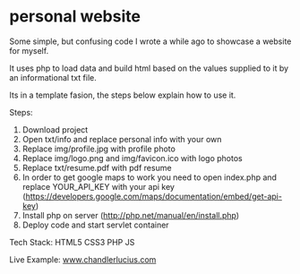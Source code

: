 # personal website
Some simple, but confusing code I wrote a while ago to showcase a website for myself.

It uses php to load data and build html based on the values supplied to it by an informational txt file.

Its in a template fasion, the steps below explain how to use it.

Steps:
1. Download project
2. Open txt/info and replace personal info with your own
3. Replace img/profile.jpg with profile photo
4. Replace img/logo.png and img/favicon.ico with logo photos
5. Replace txt/resume.pdf with pdf resume
6. In order to get google maps to work you need to open index.php and replace YOUR_API_KEY with your api key (https://developers.google.com/maps/documentation/embed/get-api-key)
7. Install php on server (http://php.net/manual/en/install.php)
8. Deploy code and start servlet container

Tech Stack:
HTML5
CSS3
PHP
JS

Live Example: 
www.chandlerlucius.com
